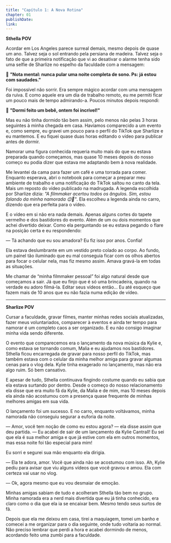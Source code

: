 ```yaml
---
title: "Capítulo 1: A Nova Rotina"
chapter: 01
publishDate: 
link: 
---
```


**Sthella POV**

Acordar em Los Angeles parece surreal demais, mesmo depois de quase um ano. Talvez seja o sol entrando pela persiana de madeira. Talvez seja o fato de que a primeira notificação que vi ao desativar o alarme tenha sido uma selfie de Sharlize no espelho da faculdade com a mensagem:

📱 **"Nota mental: nunca pular uma noite completa de sono. Ps: já estou com saudades."**

Foi impossível não sorrir. Era sempre mágico acordar com uma mensagem da ruiva. E como aquele era um dia de trabalho remoto, eu me permiti ficar um pouco mais de tempo admirando-a. Poucos minutos depois respondi:

📱 **"Dormi feito um bebê, ontem foi incrível!"**

Mas eu não tinha dormido tão bem assim, pelo menos não pelas 3 horas seguintes à minha chegada em casa. Havíamos comparecido a um evento e, como sempre, eu gravei um pouco para o perfil do TikTok que Sharlize e eu mantemos. E eu fiquei quase duas horas editando o vídeo para publicar antes de dormir.

Namorar uma figura conhecida requeria muito mais do que eu estava preparada quando começamos, mas quase 10 meses depois do nosso começo eu podia dizer que estava me adaptando bem à nova realidade.

Me levantei da cama para fazer um café e uma torrada para comer. Enquanto esperava, abri o notebook para começar a preparar meu ambiente de trabalho e uma notificação do TikTok saltou no canto da tela. Mais um reposto do vídeo publicado na madrugada. A legenda escolhida por Sharlize dizia: *"A filmmaker acertou todos os ângulos. Sim, estou falando da minha namorada 😌📸"*. Ela escolheu a legenda ainda no carro, dizendo que era perfeita para o vídeo.

E o vídeo em si não era nada demais. Apenas alguns cortes do tapete vermelho e dos bastidores do evento. Além de um ou dois momentos que achei divertido deixar. Como ela perguntando se eu estava pegando o flare na posição certa e eu respondendo:

— Tá achando que eu sou amadora? Eu fiz isso por anos. Confia!

Ela estava deslumbrante em um vestido preto colado ao corpo. Ao fundo, um painel tão iluminado que eu mal conseguia ficar com os olhos abertos para focar o celular nela, mas fiz mesmo assim. Amava gravá-la em todas as situações.

Me chamar de “minha filmmaker pessoal” foi algo natural desde que começamos a sair. Já que eu finjo que é só uma brincadeira, quando na verdade eu adoro filmá-la. Editar seus vídeos então... Eu até esqueço que fazem mais de 10 anos que eu não fazia numa edição de vídeo.

---

**Sharlize POV**

Cursar a faculdade, gravar filmes, manter minhas redes sociais atualizadas, fazer meus voluntariados, comparecer à eventos e ainda ter tempo para namorar é um completo caos a ser organizado. E eu não consigo imaginar minha vida sendo diferente.

O evento que comparecemos era o lançamento da nova música da Kylie e, como estava se tornando comum, Malia e eu ajudamos nos bastidores. Sthella ficou encarregada de gravar para nosso perfil do TikTok, mas também estava com o celular da minha melhor amiga para gravar algumas cenas para o vlog dela. Kylie tinha exagerado no lançamento, mas não era algo ruim. Só bem cansativo.

E apesar de tudo, Sthella continuava fingindo costume quando eu sabia que ela estava surtando por dentro. Desde o começo do nosso relacionamento ela disse que era muito fã da Kylie, da Malia e de mim, mas 10 meses depois ela ainda não acostumou com a presença quase frequente de minhas melhores amigas em sua vida.

O lançamento foi um sucesso. E no carro, enquanto voltávamos, minha namorada não conseguiu segurar a euforia da noite.

— Amor, você tem noção de como eu estou agora? — ela disse assim que deu partida. — Eu acabei de sair de um lançamento da Kylie Cantrall! Eu sei que ela é sua melhor amiga e que já estive com ela em outros momentos, mas essa noite foi tão especial para mim!

Eu sorri e segurei sua mão enquanto ela dirigia.

— Ela te adora, amor. Você que ainda não se acostumou com isso. Ah, Kylie pediu para avisar que viu alguns vídeos que você gravou e amou. Ela com certeza vai usar no vlog.

— Ok, agora mesmo que eu vou desmaiar de emoção.

Minhas amigas sabiam de tudo e acolheram Sthella tão bem no grupo. Minha namorada era a nerd mais divertida que eu já tinha conhecido, era claro como o dia que ela ia se encaixar bem. Mesmo tendo seus surtos de fã.

Depois que ela me deixou em casa, tirei a maquiagem, tomei um banho e comecei a me organizar para o dia seguinte, onde tudo voltaria ao normal. Não preciso lembrar que perdi a hora e acabei dormindo de menos, acordando feito uma zumbi para a faculdade.
